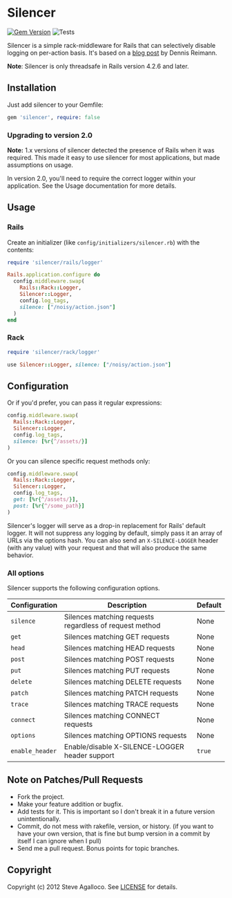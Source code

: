 # Silencer

[![Gem Version](http://img.shields.io/gem/v/silencer.svg)][gem]
![Tests](https://github.com/stve/silencer/actions/workflows/ci.yml/badge.svg)

[gem]: https://rubygems.org/gems/silencer

Silencer is a simple rack-middleware for Rails that can selectively disable logging on per-action basis.  It's based on a [blog post](http://dennisreimann.de/blog/silencing-the-rails-log-on-a-per-action-basis/) by Dennis Reimann.

__Note__: Silencer is only threadsafe in Rails version 4.2.6 and later.

## Installation

Just add silencer to your Gemfile:

```ruby
gem 'silencer', require: false
```

### Upgrading to version 2.0

__Note:__ 1.x versions of silencer detected the presence of Rails when it was required. This made it easy to use silencer for most applications, but made assumptions on usage.

In version 2.0, you'll need to require the correct logger within your application. See the Usage documentation for more details.

## Usage

### Rails

Create an initializer (like `config/initializers/silencer.rb`) with the contents:

```ruby
require 'silencer/rails/logger'

Rails.application.configure do
  config.middleware.swap(
    Rails::Rack::Logger, 
    Silencer::Logger, 
    config.log_tags,
    silence: ["/noisy/action.json"]
  )
end
```

### Rack

```ruby
require 'silencer/rack/logger'

use Silencer::Logger, silence: ["/noisy/action.json"]
```

## Configuration

Or if you'd prefer, you can pass it regular expressions:

```ruby
config.middleware.swap(
  Rails::Rack::Logger, 
  Silencer::Logger, 
  config.log_tags, 
  silence: [%r{^/assets/}]
)
```

Or you can silence specific request methods only:

```ruby
config.middleware.swap(
  Rails::Rack::Logger, 
  Silencer::Logger, 
  config.log_tags, 
  get: [%r{^/assets/}], 
  post: [%r{^/some_path}]
)
```

Silencer's logger will serve as a drop-in replacement for Rails' default logger.  It will not suppress any logging by default, simply pass it an array of URLs via the options hash.  You can also send an `X-SILENCE-LOGGER` header (with any value) with your request and that will also produce the same behavior.

### All options

Silencer supports the following configuration options.

| Configuration | Description | Default |
|---------------|-------------|---------|
| `silence` | Silences matching requests regardless of request method | None |
| `get` | Silences matching GET requests | None |
| `head` | Silences matching HEAD requests | None |
| `post` | Silences matching POST requests | None |
| `put` | Silences matching PUT requests | None |
| `delete` | Silences matching DELETE requests | None |
| `patch` | Silences matching PATCH requests | None |
| `trace` | Silences matching TRACE requests | None |
| `connect` | Silences matching CONNECT requests | None |
| `options` | Silences matching OPTIONS requests | None |
| `enable_header` | Enable/disable X-SILENCE-LOGGER header support | `true` |

## Note on Patches/Pull Requests

* Fork the project.
* Make your feature addition or bugfix.
* Add tests for it. This is important so I don't break it in a
  future version unintentionally.
* Commit, do not mess with rakefile, version, or history.
  (if you want to have your own version, that is fine but bump version in a commit by itself I can ignore when I pull)
* Send me a pull request. Bonus points for topic branches.

## Copyright

Copyright (c) 2012 Steve Agalloco. See [LICENSE](https://github.com/spagalloco/silencer/blob/main/LICENSE.md) for details.
